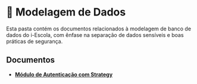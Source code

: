 # 🧩 Modelagem de Dados

Esta pasta contém os documentos relacionados à modelagem de banco de dados do i-Escola, com ênfase na separação de dados sensíveis e boas práticas de segurança.

## Documentos

- **[Módulo de Autenticação com Strategy](modulo-de-autenticacao-com-strategy.md)**